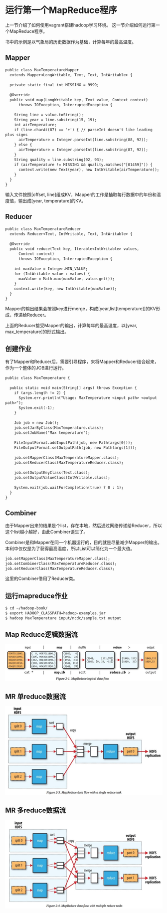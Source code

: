 # 运行第一个MapReduce程序

上一节介绍了如何使用vagrant搭建hadoop学习环境。
这一节介绍如何运行第一个MapReduce程序。

书中的示例是以气象局的历史数据作为基础，计算每年的最高温度。


## Mapper

```
public class MaxTemperatureMapper
  extends Mapper<LongWritable, Text, Text, IntWritable> {

  private static final int MISSING = 9999;
  
  @Override
  public void map(LongWritable key, Text value, Context context)
      throws IOException, InterruptedException {
    
    String line = value.toString();
    String year = line.substring(15, 19);
    int airTemperature;
    if (line.charAt(87) == '+') { // parseInt doesn't like leading plus signs
      airTemperature = Integer.parseInt(line.substring(88, 92));
    } else {
      airTemperature = Integer.parseInt(line.substring(87, 92));
    }
    String quality = line.substring(92, 93);
    if (airTemperature != MISSING && quality.matches("[01459]")) {
      context.write(new Text(year), new IntWritable(airTemperature));
    }
  }
}
```

输入文件按照[offset, line]组成KV，Mapper的工作是抽取每行数据中的年份和温度值，输出成[year, temperature]的KV。

## Reducer

```
public class MaxTemperatureReducer
  extends Reducer<Text, IntWritable, Text, IntWritable> {
  
  @Override
  public void reduce(Text key, Iterable<IntWritable> values,
      Context context)
      throws IOException, InterruptedException {
    
    int maxValue = Integer.MIN_VALUE;
    for (IntWritable value : values) {
      maxValue = Math.max(maxValue, value.get());
    }
    context.write(key, new IntWritable(maxValue));
  }
}
```
Mapper的输出结果会按照key进行merge，构成[year,list[temperature]]的KV形成，传递给Reducer。

上面的Reducer接受Mapper的输出，计算每年的最高温度，以[year, max_temperature]的形式输出。


## 创建作业

有了Mapper和Reducer后，需要引导程序，来将Mapper和Reducer结合起来，作为一个整体的JOB进行运行。

```
public class MaxTemperature {

  public static void main(String[] args) throws Exception {
    if (args.length != 2) {
      System.err.println("Usage: MaxTemperature <input path> <output path>");
      System.exit(-1);
    }
    
    Job job = new Job();
    job.setJarByClass(MaxTemperature.class);
    job.setJobName("Max temperature");

    FileInputFormat.addInputPath(job, new Path(args[0]));
    FileOutputFormat.setOutputPath(job, new Path(args[1]));
    
    job.setMapperClass(MaxTemperatureMapper.class);
    job.setReducerClass(MaxTemperatureReducer.class);

    job.setOutputKeyClass(Text.class);
    job.setOutputValueClass(IntWritable.class);
    
    System.exit(job.waitForCompletion(true) ? 0 : 1);
  }
}
```

## Combiner

由于Mapper出来的结果是个list，存在本地，然后通过网络传递给Reducer，所以这个list越小越好，由此Combiner诞生了。

Combiner是和Mapper在同一个机器运行的，目的就是尽量减少Mapper的输出。本利中仅仅是为了获得最高温度，所以List可以简化为一个最大值。

```
job.setMapperClass(MaxTemperatureMapper.class);
job.setCombinerClass(MaxTemperatureReducer.class);
job.setReducerClass(MaxTemperatureReducer.class);
```
这里的Combiner借用了Reducer类。


## 运行mapreduce作业

```
$ cd ~/hadoop-book/
$ export HADOOP_CLASSPATH=hadoop-examples.jar
$ hadoop MaxTemperature input/ncdc/sample.txt output
```

## Map Reduce逻辑数据流

![PNG](images/mr_logical_data_flow.png)

## MR 单reduce数据流

![PNG](images/mr_df_singler.png)

## MR 多reduce数据流

![PNG](images/mr_df_mulr.png)
